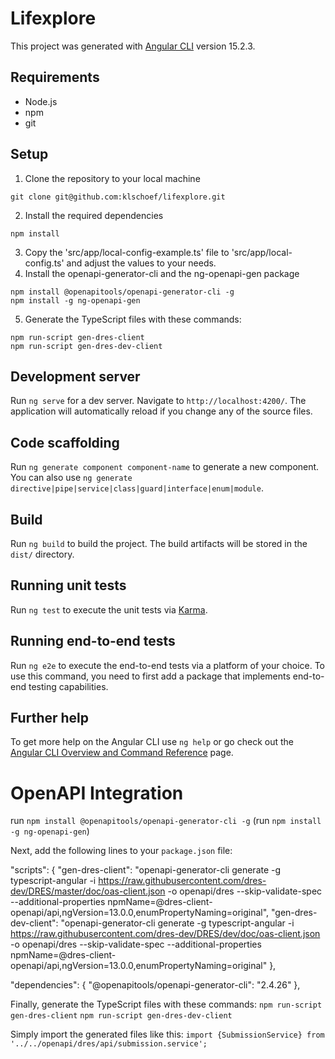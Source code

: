 # Lifexplore

This project was generated with [Angular CLI](https://github.com/angular/angular-cli) version 15.2.3.

## Requirements
- Node.js
- npm
- git

## Setup
1. Clone the repository to your local machine
```
git clone git@github.com:klschoef/lifexplore.git
```
2. Install the required dependencies
```
npm install
```
3. Copy the 'src/app/local-config-example.ts' file to 'src/app/local-config.ts' and adjust the values to your needs.
4. Install the openapi-generator-cli and the ng-openapi-gen package
```
npm install @openapitools/openapi-generator-cli -g
npm install -g ng-openapi-gen
```
5. Generate the TypeScript files with these commands:
```
npm run-script gen-dres-client
npm run-script gen-dres-dev-client
```

## Development server

Run `ng serve` for a dev server. Navigate to `http://localhost:4200/`. The application will automatically reload if you change any of the source files.

## Code scaffolding

Run `ng generate component component-name` to generate a new component. You can also use `ng generate directive|pipe|service|class|guard|interface|enum|module`.

## Build

Run `ng build` to build the project. The build artifacts will be stored in the `dist/` directory.

## Running unit tests

Run `ng test` to execute the unit tests via [Karma](https://karma-runner.github.io).

## Running end-to-end tests

Run `ng e2e` to execute the end-to-end tests via a platform of your choice. To use this command, you need to first add a package that implements end-to-end testing capabilities.

## Further help

To get more help on the Angular CLI use `ng help` or go check out the [Angular CLI Overview and Command Reference](https://angular.io/cli) page.


# OpenAPI Integration

run `npm install @openapitools/openapi-generator-cli -g`
(run `npm install -g ng-openapi-gen`)

Next, add the following lines to your `package.json` file:

  "scripts": {
    "gen-dres-client": "openapi-generator-cli generate -g typescript-angular -i https://raw.githubusercontent.com/dres-dev/DRES/master/doc/oas-client.json -o openapi/dres --skip-validate-spec --additional-properties npmName=@dres-client-openapi/api,ngVersion=13.0.0,enumPropertyNaming=original",
    "gen-dres-dev-client": "openapi-generator-cli generate -g typescript-angular -i https://raw.githubusercontent.com/dres-dev/DRES/dev/doc/oas-client.json -o openapi/dres --skip-validate-spec --additional-properties npmName=@dres-client-openapi/api,ngVersion=13.0.0,enumPropertyNaming=original"
  },
  
  "dependencies": {
    "@openapitools/openapi-generator-cli": "2.4.26"
  },
  
Finally, generate the TypeScript files with these commands:
`npm run-script gen-dres-client`
`npm run-script gen-dres-dev-client`

Simply import the generated files like this:
`import {SubmissionService} from '../../openapi/dres/api/submission.service';`
